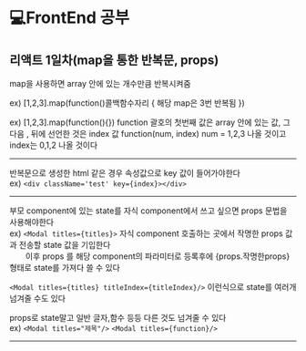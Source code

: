 # 💻FrontEnd 공부
## 리액트 1일차(map을 통한 반복문, props)

map을 사용하면 array 안에 있는 개수만큼 반복시켜줌

ex) [1,2,3].map(function()콜백함수자리 {
  해당 map은 3번 반복됨
})

ex) [1,2,3].map(function(){}) function 괄호의 첫번째 값은 array 안에 있는 값, 그 다음 , 뒤에 선언한 것은 index 값
function(num, index) num = 1,2,3 나올 것이고 index는 0,1,2 나올 것이다
***
반복문으로 생성한 html 같은 경우 속성값으로 key 값이 들어가야한다  
ex) ```<div className='test' key={index}></div>```
***
부모 component에 있는 state를 자식 component에서 쓰고 싶으면 props 문법을 사용해야한다  
ex) ```<Modal titles={titles}>``` 자식 component 호출하는 곳에서 작명한 props 값과 전송할 state 값을 기입한다  
&emsp;&emsp;이후 props 를 해당 component의 파라미터로 등록후에 {props.작명한props} 형태로 state를 가져다 쓸 수 있다  

```<Modal titles={titles} titleIndex={titleIndex}/>``` 이런식으로 state를 여러개 넘겨줄 수도 있다  

props로 state말고 일반 글자,함수 등등 다른 것도 넘겨줄 수 있다  
ex) ```<Modal titles="제목"/>``` ```<Modal titles={function}/>```
***
